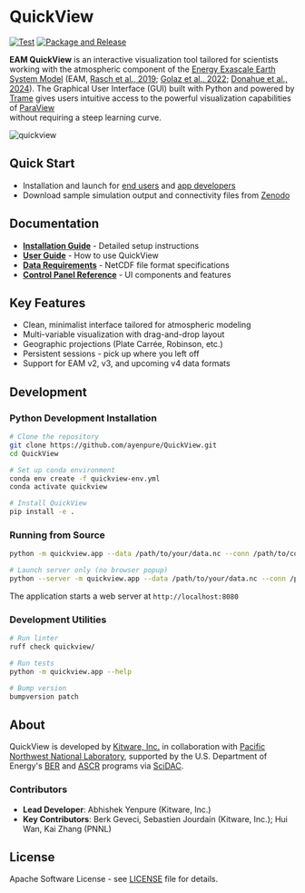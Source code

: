 # QuickView

[![Test](https://github.com/ayenpure/QuickView/actions/workflows/test.yml/badge.svg)](https://github.com/ayenpure/QuickView/actions/workflows/test.yml)
[![Package and Release](https://github.com/ayenpure/QuickView/actions/workflows/package-and-release.yml/badge.svg)](https://github.com/ayenpure/QuickView/actions/workflows/package-and-release.yml)

**EAM QuickView** is an interactive visualization tool
tailored for scientists working with the atmospheric component of the
[Energy Exascale Earth System Model](https://e3sm.org/) (EAM, 
[Rasch et al., 2019](https://doi.org/10.1029/2019MS001629);
[Golaz et al., 2022](https://doi.org/10.1029/2022MS003156);
[Donahue et al., 2024](10.1029/2024MS004314)).
The Graphical User Interface (GUI) built with Python and
powered by [Trame](https://www.kitware.com/trame/)
gives users intuitive access to the powerful visualization capabilities of
[ParaView](https://www.paraview.org/)  
without requiring a steep learning curve.

![quickview](docs/images/main.png)

## Quick Start

- Installation and launch for [end users](docs/setup/for_end_users.md)
  and [app developers](docs/setup/for_app_developers.md)
- Download sample simulation output and connectivity files from
  [Zenodo](https://zenodo.org/records/16895849)

## Documentation

- **[Installation Guide](docs/setup/requirements.md)** - Detailed setup
  instructions
- **[User Guide](docs/userguide/launch.md)** - How to use QuickView
- **[Data Requirements](docs/data-requirements.md)** - NetCDF file format
  specifications
- **[Control Panel Reference](docs/userguide/control_panel.md)** - UI components
  and features

## Key Features

- Clean, minimalist interface tailored for atmospheric modeling
- Multi-variable visualization with drag-and-drop layout
- Geographic projections (Plate Carrée, Robinson, etc.)
- Persistent sessions - pick up where you left off
- Support for EAM v2, v3, and upcoming v4 data formats

## Development

### Python Development Installation

```bash
# Clone the repository
git clone https://github.com/ayenpure/QuickView.git
cd QuickView

# Set up conda environment
conda env create -f quickview-env.yml
conda activate quickview

# Install QuickView
pip install -e .
```

### Running from Source

```bash
python -m quickview.app --data /path/to/your/data.nc --conn /path/to/connectivity.nc

# Launch server only (no browser popup)
python --server -m quickview.app --data /path/to/your/data.nc --conn /path/to/connectivity.nc
```

The application starts a web server at `http://localhost:8080`

### Development Utilities

```bash
# Run linter
ruff check quickview/

# Run tests
python -m quickview.app --help

# Bump version
bumpversion patch
```

## About

QuickView is developed by [Kitware, Inc.](https://www.kitware.com/) in
collaboration with
[Pacific Northwest National Laboratory](https://www.pnnl.gov/), supported by the
U.S. Department of Energy's
[BER](https://www.energy.gov/science/ber/biological-and-environmental-research)
and
[ASCR](https://www.energy.gov/science/ascr/advanced-scientific-computing-research)
programs via [SciDAC](https://www.scidac.gov/).

### Contributors

- **Lead Developer**: Abhishek Yenpure (Kitware, Inc.)
- **Key Contributors**: Berk Geveci, Sebastien Jourdain (Kitware, Inc.); Hui
  Wan, Kai Zhang (PNNL)

## License

Apache Software License - see [LICENSE](LICENSE) file for details.
